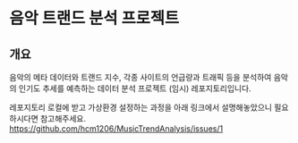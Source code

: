 # 음악 트랜드 분석 프로젝트
## 개요
음악의 메타 데이터와 트랜드 지수, 각종 사이트의 언급량과 트래픽 등을 분석하여 음악의 인기도 추세를 예측하는 데이터 분석 프로젝트 (임시) 레포지토리입니다.  

레포지토리 로컬에 받고 가상환경 설정하는 과정을 아래 링크에서 설명해놓았으니 필요하시다면 참고해주세요.
https://github.com/hcm1206/MusicTrendAnalysis/issues/1
